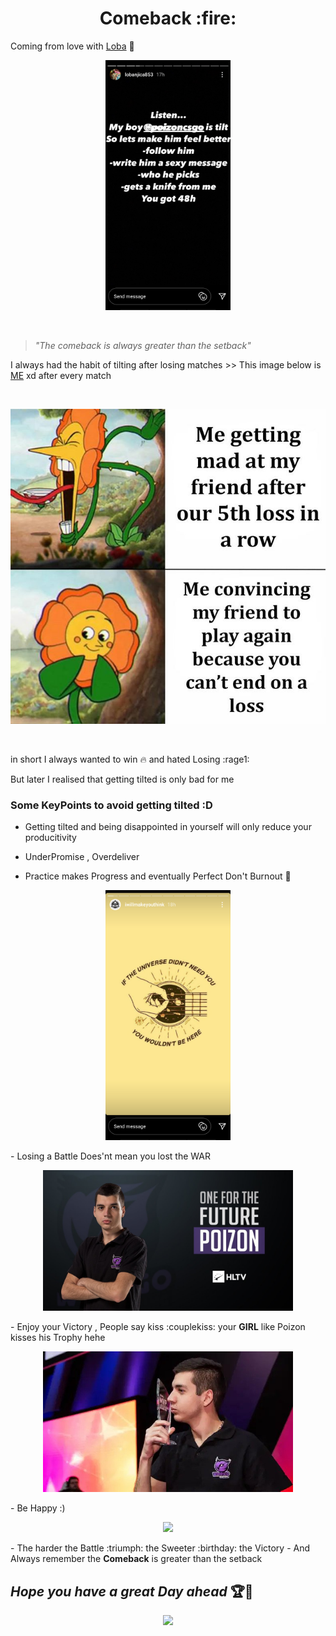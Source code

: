 <h1 align="center"><b>Comeback :fire: </b></h1> 

Coming from love with [Loba](https://www.instagram.com/lobanjica853/) :gift_heart:

<p align="center"><img src="Images/Screenshot_2020-11-02-14-27-58-99.png" height=400></p>

<br>

> *"The comeback is always greater than the setback"*

I always had the habit of tilting after losing matches >> This image below is [ME](https://www.instagram.com/at_1147/) xd after every match

<br>

<p align="center"><img src="Images/120042762_169432771436218_5325385350721773661_n.jpg"></p>

<br>

 in short I always wanted to win :fire: and hated Losing :rage1:

But later I realised that getting tilted is only bad for me 

### Some KeyPoints to avoid getting tilted :D

- Getting tilted and being disappointed in yourself will only reduce your producitivity
  
- UnderPromise , Overdeliver
- Practice makes Progress and eventually Perfect Don't Burnout   :robot:
<p align="center"><img src="Images/Screenshot_2020-11-02-01-14-28-88.png" height=400></p>
- Losing a Battle Does'nt mean you lost the WAR
    <p align="center"><img src="Images/maxresdefault.jpg" width=400></p>
- Enjoy your Victory , People say kiss :couplekiss: your <b>GIRL</b> like Poizon kisses his Trophy hehe
  <p align="center"><img src="Images/ezgif.com-gif-maker.jpg" width=400></p>    
- Be Happy :)
   <p align="center"><img src="https://tenor.com/view/happyfeet-penguin-happydance-gif-5594398.gif" width=400></p>
- The harder the Battle :triumph: the Sweeter :birthday: the Victory
- And Always remember the <b>Comeback</b> is greater than the setback


## *Hope you have a great Day ahead* :trophy::1st_place_medal:
<p align="center"><img src="https://media.giphy.com/media/8Iv5lqKwKsZ2g/giphy.gif" width=400></p>